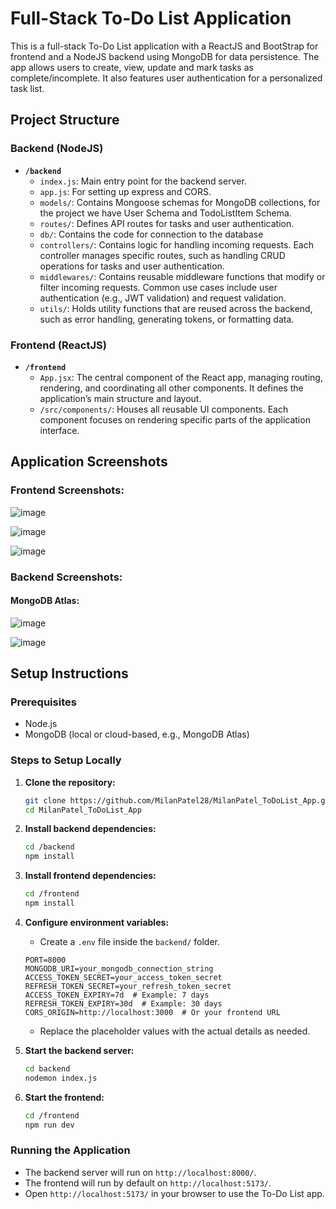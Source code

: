 # Full-Stack To-Do List Application

This is a full-stack To-Do List application with a ReactJS and BootStrap for frontend and a NodeJS backend using MongoDB for data persistence. 
The app allows users to create, view, update and mark tasks as complete/incomplete. It also features user authentication for a personalized task list.

## Project Structure

### Backend (NodeJS)
- **`/backend`**
  - `index.js`: Main entry point for the backend server.
  - `app.js`: For setting up express and CORS.
  - `models/`: Contains Mongoose schemas for MongoDB collections, for the project we have User Schema and TodoListItem Schema.
  - `routes/`: Defines API routes for tasks and user authentication.
  - `db/`: Contains the code for connection to the database
  - `controllers/`: Contains logic for handling incoming requests. Each controller manages specific routes, such as handling CRUD operations for tasks and user authentication.
  - `middlewares/`: Contains reusable middleware functions that modify or filter incoming requests. Common use cases include user authentication (e.g., JWT validation) and request validation.
  - `utils/`: Holds utility functions that are reused across the backend, such as error handling, generating tokens, or formatting data.

### Frontend (ReactJS)
- **`/frontend`**
  - `App.jsx`: The central component of the React app, managing routing, rendering, and coordinating all other components. It defines the application’s main structure and layout.
  - `/src/components/`: Houses all reusable UI components. Each component focuses on rendering specific parts of the application interface.

## Application Screenshots

### Frontend Screenshots:

![image](https://github.com/user-attachments/assets/c6ddac87-9f7e-493f-9bf4-0e740f3dc0c9)

![image](https://github.com/user-attachments/assets/bafb7e86-b5ea-4483-bf3d-cbaf68a48dd3)

![image](https://github.com/user-attachments/assets/646358cc-2b08-42b1-bbb2-03cc42780b07)

### Backend Screenshots:

#### MongoDB Atlas:

![image](https://github.com/user-attachments/assets/80ad55fc-b93d-4865-a4d9-e297ce25b766)


![image](https://github.com/user-attachments/assets/8d4e7e2a-177a-4d74-a0e1-6eb2d38c79af)


## Setup Instructions

### Prerequisites
- Node.js
- MongoDB (local or cloud-based, e.g., MongoDB Atlas)

### Steps to Setup Locally

1. **Clone the repository:**
   ```bash
   git clone https://github.com/MilanPatel28/MilanPatel_ToDoList_App.git
   cd MilanPatel_ToDoList_App
   ```

2. **Install backend dependencies:**
   ```bash
   cd /backend
   npm install
   ```

3. **Install frontend dependencies:**
   ```bash
   cd /frontend
   npm install
   ```

4. **Configure environment variables:**
   - Create a `.env` file inside the `backend/` folder.
    ```env
    PORT=8000
    MONGODB_URI=your_mongodb_connection_string
    ACCESS_TOKEN_SECRET=your_access_token_secret
    REFRESH_TOKEN_SECRET=your_refresh_token_secret
    ACCESS_TOKEN_EXPIRY=7d  # Example: 7 days
    REFRESH_TOKEN_EXPIRY=30d  # Example: 30 days
    CORS_ORIGIN=http://localhost:3000  # Or your frontend URL
    ```

    - Replace the placeholder values with the actual details as needed.


5. **Start the backend server:**
   ```bash
   cd backend
   nodemon index.js
   ```

6. **Start the frontend:**
   ```bash
   cd /frontend
   npm run dev
   ```

### Running the Application
- The backend server will run on `http://localhost:8000/`.
- The frontend will run by default on `http://localhost:5173/`.
- Open `http://localhost:5173/` in your browser to use the To-Do List app.

